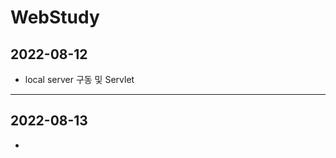 # WebStudy
## 2022-08-12
- local server 구동 및 Servlet
-----------------------------------------
## 2022-08-13
- 
